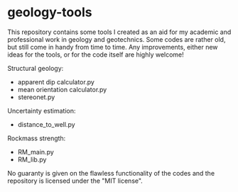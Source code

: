 # geology-tools

This repository contains some tools I created as an aid for my academic and professional work in geology and geotechnics. Some codes are rather old, but still come in handy from time to time. Any improvements, either new ideas for the tools, or for the code itself are highly welcome!

Structural geology:
- apparent dip calculator.py
- mean orientation calculator.py
- stereonet.py

Uncertainty estimation:
- distance_to_well.py

Rockmass strength:
- RM_main.py
- RM_lib.py

No guaranty is given on the flawless functionality of the codes and the repository is licensed under the "MIT license".
